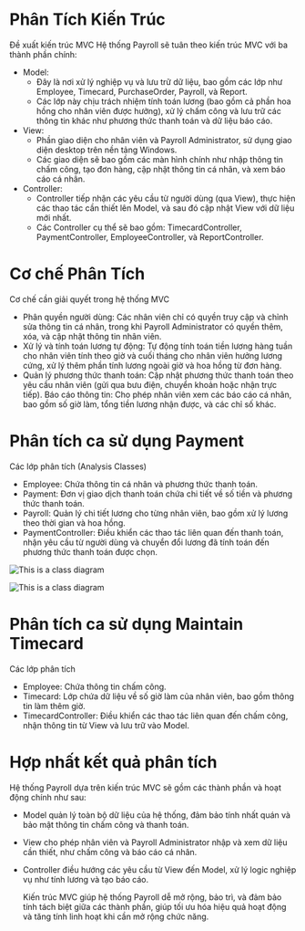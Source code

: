 # Phân Tích Kiến Trúc
Đề xuất kiến trúc MVC
Hệ thống Payroll sẽ tuân theo kiến trúc MVC với ba thành phần chính:
- Model:
  + Đây là nơi xử lý nghiệp vụ và lưu trữ dữ liệu, bao gồm các lớp như Employee, Timecard, PurchaseOrder, Payroll, và Report.
  + Các lớp này chịu trách nhiệm tính toán lương (bao gồm cả phần hoa hồng cho nhân viên được hưởng), xử lý chấm công và lưu trữ các thông tin khác như phương thức thanh toán và dữ liệu báo cáo.
- View:
  + Phần giao diện cho nhân viên và Payroll Administrator, sử dụng giao diện desktop trên nền tảng Windows.
  + Các giao diện sẽ bao gồm các màn hình chính như nhập thông tin chấm công, tạo đơn hàng, cập nhật thông tin cá nhân, và xem báo cáo cá nhân.
- Controller:
  + Controller tiếp nhận các yêu cầu từ người dùng (qua View), thực hiện các thao tác cần thiết lên Model, và sau đó cập nhật View với dữ liệu mới nhất.
  + Các Controller cụ thể sẽ bao gồm: TimecardController, PaymentController, EmployeeController, và ReportController.

# Cơ chế Phân Tích
Cơ chế cần giải quyết trong hệ thống MVC
- Phân quyền người dùng: Các nhân viên chỉ có quyền truy cập và chỉnh sửa thông tin cá nhân, trong khi Payroll Administrator có quyền thêm, xóa, và cập nhật thông tin nhân viên.
- Xử lý và tính toán lương tự động: Tự động tính toán tiền lương hàng tuần cho nhân viên tính theo giờ và cuối tháng cho nhân viên hưởng lương cứng, xử lý thêm phần tính lương ngoài giờ và hoa hồng từ đơn hàng.
- Quản lý phương thức thanh toán: Cập nhật phương thức thanh toán theo yêu cầu nhân viên (gửi qua bưu điện, chuyển khoản hoặc nhận trực tiếp).
Báo cáo thông tin: Cho phép nhân viên xem các báo cáo cá nhân, bao gồm số giờ làm, tổng tiền lương nhận được, và các chỉ số khác.

# Phân tích ca sử dụng Payment
Các lớp phân tích (Analysis Classes)
- Employee: Chứa thông tin cá nhân và phương thức thanh toán.
- Payment: Đơn vị giao dịch thanh toán chứa chi tiết về số tiền và phương thức thanh toán.
- Payroll: Quản lý chi tiết lương cho từng nhân viên, bao gồm xử lý lương theo thời gian và hoa hồng.
- PaymentController: Điều khiển các thao tác liên quan đến thanh toán, nhận yêu cầu từ người dùng và chuyển đổi lương đã tính toán đến phương thức thanh toán được chọn.

![This is a class diagram](https://www.planttext.com/api/plantuml/png/Z5ExJWCn4Epp5Qkh0b8Yqbw18W451H8Y1VNcl5mi_0Zs6kc4-38AFebVm4vy9d90uGhhDBExCpk--_huN7f6nq6hIQVGUxZHMsK78dYRG7ncG1cu5Ir8mnargAc55Jjf-WnjST1a-8vuOqN5eH2ElAzGqYXLmTudsSBzVb1nWDe6moq86zQA_g6MkMlaw36T6O-hSl2_2Zghr8cLr-XfXGhTK5dPsE3yetNF92gcirfBxwKr3pil1oH0XweBAk9HVdfMaJqPSdikhPBu_7gKqvKrdEoJomi0E7e9v7bihlQ9irwj5BdMM9PFmtZjqvnTaHkBeshvD9f50xCPD1Vp-NbJhgk53NguF2vRD2NX5ZGQx2dLZTXVqyO8Scsrwi7m8jZ6m7S59rj-_CGyeah7gML9HgG_uHi00F__0m00)

![This is a class diagram](https://www.planttext.com/api/plantuml/png/T90z3i8m38NtdC9ZAvKBT42LW841YIjOgH6LyaVg33aR0qVY2YGqHQY5yJr_VlvvtX_ToEWvQ2LGilLmq4xPI2HSiWSvE3GCPuoQ3E-iOM-L8h-iPlTNXn1p7coswvWMFDq2ZLmg5HNwsDTYHPU8B5gGg6HGo9ISPLiclkObsDD4leUWji5m0sxI9-AhxJzodyW6qbSuZ7-Mc6zgmLWUBd7MLOceHKUcppzz0G00__y30000)

# Phân tích ca sử dụng Maintain Timecard
Các lớp phân tích
- Employee: Chứa thông tin chấm công.
- Timecard: Lớp chứa dữ liệu về số giờ làm của nhân viên, bao gồm thông tin làm thêm giờ.
- TimecardController: Điều khiển các thao tác liên quan đến chấm công, nhận thông tin từ View và lưu trữ vào Model.

# Hợp nhất kết quả phân tích
Hệ thống Payroll dựa trên kiến trúc MVC sẽ gồm các thành phần và hoạt động chính như sau:
- Model quản lý toàn bộ dữ liệu của hệ thống, đảm bảo tính nhất quán và bảo mật thông tin chấm công và thanh toán.
- View cho phép nhân viên và Payroll Administrator nhập và xem dữ liệu cần thiết, như chấm công và báo cáo cá nhân.
- Controller điều hướng các yêu cầu từ View đến Model, xử lý logic nghiệp vụ như tính lương và tạo báo cáo.

  Kiến trúc MVC giúp hệ thống Payroll dễ mở rộng, bảo trì, và đảm bảo tính tách biệt giữa các thành phần, giúp tối ưu hóa hiệu quả hoạt động và tăng tính linh hoạt khi cần mở rộng chức năng.
